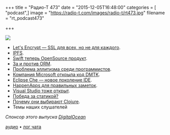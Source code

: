 +++
title = "Радио-Т 473"
date = "2015-12-05T16:48:00"
categories = [ "podcast",]
image = "https://radio-t.com/images/radio-t/rt473.jpg"
filename = "rt_podcast473"

+++

![](https://radio-t.com/images/radio-t/rt473.jpg)

- [Let's Encrypt — SSL для всех, но не для каждого](http://boingboing.net/2015/12/03/lets-encrypt-enters-public-b.html).
- [IPFS](http://ipfs.io/).
- [Swift теперь OpenSource продукт](https://swift.org/blog/welcome/).
- [За и против ORM](http://martinfowler.com/bliki/OrmHate.html).
- [Проблема эллитизма среди программистов](http://social.techcrunch.com/2015/11/27/software-developers-growing-elitism-problem/).
- [Компания Microsoft открыла код DMTK](http://www.opennet.ru/opennews/art.shtml?num=43323).
- [Eclipse Che — новое поколение IDE](https://eclipse.org/che/).
- [HappenApps для правильных заметок](http://happenapps.com/).
- [Visual Studio тоже открыт](http://arstechnica.co.uk/information-technology/2015/11/visual-studio-now-supports-debugging-linux-apps-code-editor-now-open-source/).
- [Победа за статикой?](http://pointersgonewild.com/2015/11/25/have-static-languages-won/)
- [Почему они выбирают Clojure](https://medium.com/@metabase/why-we-picked-clojure-448bf759dc83).
- Темы наших слушателей

_Спонсор этого выпуска [DigitalOcean](https://www.digitalocean.com)_

[аудио](https://cdn.radio-t.com/rt_podcast473.mp3) • [лог чата](http://chat.radio-t.com/logs/radio-t-473.html)
<audio src="https://cdn.radio-t.com/rt_podcast473.mp3" preload="none"></audio>
